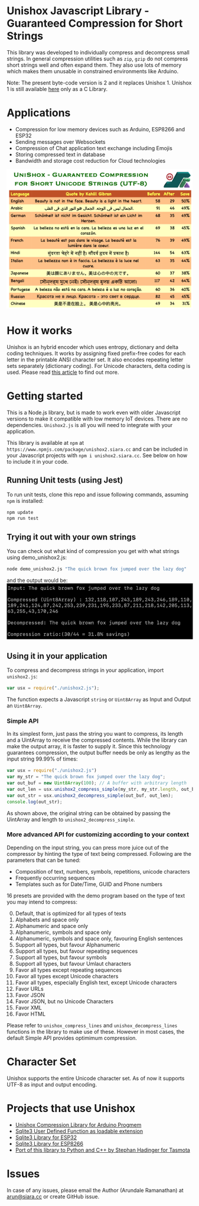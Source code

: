 # Unishox Javascript Library - Guaranteed Compression for Short Strings

This library was developed to individually compress and decompress small strings. In general compression utilities such as `zip`, `gzip` do not compress short strings well and often expand them. They also use lots of memory which makes them unusable in constrained environments like Arduino.

Note: The present byte-code version is 2 and it replaces Unishox 1.  Unishox 1 is still available [here](https://github.com/siara-cc/Unishox) only as a C Library.

# Applications

- Compression for low memory devices such as Arduino, ESP8266 and ESP32
- Sending messages over Websockets
- Compression of Chat application text exchange including Emojis
- Storing compressed text in database
- Bandwidth and storage cost reduction for Cloud technologies

![Promo Picture](Banner1.png?raw=true)

# How it works

Unishox is an hybrid encoder which uses entropy, dictionary and delta coding techniques.  It works by assigning fixed prefix-free codes for each letter in the printable ANSI character set.  It also encodes repeating letter sets separately (dictionary coding).  For Unicode characters, delta coding is used.  Please read [this article](https://github.com/siara-cc/Unishox/blob/master/Unishox_Article_2.pdf?raw=true) to find out more.

# Getting started

This is a Node.js library, but is made to work even with older Javascript versions to make it compatible with low memory IoT devices.
There are no dependencies.  `Unishox2.js` is all you will need to integrate with your application.

This library is available at `npm` at `https://www.npmjs.com/package/unishox2.siara.cc` and can be included in your Javascript projects with `npm i unishox2.siara.cc`. See below on how to include it in your code.

## Running Unit tests (using Jest)

To run unit tests, clone this repo and issue following commands, assuming `npm` is installed:

```sh
npm update
npm run test
```

## Trying it out with your own strings

You can check out what kind of compression you get with what strings using demo_unishox2.js:

```sh
node demo_unishox2.js "The quick brown fox jumped over the lazy dog"
```

and the output would be:
![Output 1](Output1.png?raw=true)

## Using it in your application

To compress and decompress strings in your application, import `unishox2.js`:

```Javascript
var usx = require("./unishox2.js");
```

The function expects a Javascript `string` or `Uint8Array` as Input and Output an `Uint8Array`.

### Simple API

In its simplest form, just pass the string you want to compress, its length and a UintArray to receive the compressed contents.  While the library can make the output array, it is faster to supply it.  Since this technology guarantees compression, the output buffer needs be only as lengthy as the input string 99.99% of times:

```Javascript
var usx = require("./unishox2.js")
var my_str = "The quick brown fox jumped over the lazy dog";
var out_buf = new Uint8Array(100); // A buffer with arbitrary length
var out_len = usx.unishox2_compress_simple(my_str, my_str.length, out_buf);
var out_str = usx.unishox2_decompress_simple(out_buf, out_len);
console.log(out_str);
```

As shown above, the original string can be obtained by passing the UintArray and length to `unishox2_decompress_simple`.

### More advanced API for customizing according to your context

Depending on the input string, you can press more juice out of the compressor by hinting the type of text being compressed.  Following are the parameters that can be tuned:

- Composition of text, numbers, symbols, repetitions, unicode characters
- Frequently occurring sequences
- Templates such as for Date/Time, GUID and Phone numbers

16 presets are provided with the demo program based on the type of text you may intend to compress:

0. Default, that is optimized for all types of texts
1. Alphabets and space only
2. Alphanumeric and space only
3. Alphanumeric, symbols and space only
4. Alphanumeric, symbols and space only, favouring English sentences
5. Support all types, but favour Alphanumeric
6. Support all types, but favour repeating sequences
7. Support all types, but favour symbols
8. Support all types, but favour Umlaut characters
9. Favor all types except repeating sequences
10. Favor all types except Unicode characters
11. Favor all types, especially English text, except Unicode characters
12. Favor URLs
13. Favor JSON
14. Favor JSON, but no Unicode Characters
15. Favor XML
16. Favor HTML

Please refer to `unishox_compress_lines` and `unishox_decompress_lines` functions in the library to make use of these. However in most cases, the default Simple API provides optimimum compression.

# Character Set

Unishox supports the entire Unicode character set.  As of now it supports UTF-8 as input and output encoding.

# Projects that use Unishox

- [Unishox Compression Library for Arduino Progmem](https://github.com/siara-cc/Unishox_Arduino_Progmem_lib)
- [Sqlite3 User Defined Function as loadable extension](https://github.com/siara-cc/Unishox_Sqlite_UDF)
- [Sqlite3 Library for ESP32](https://github.com/siara-cc/esp32_arduino_sqlite3_lib)
- [Sqlite3 Library for ESP8266](https://github.com/siara-cc/esp_arduino_sqlite3_lib)
- [Port of this library to Python and C++ by Stephan Hadinger for Tasmota](https://github.com/arendst/Tasmota/tree/development/lib/Unishox-1.0-shadinger)

# Issues

In case of any issues, please email the Author (Arundale Ramanathan) at arun@siara.cc or create GitHub issue.
